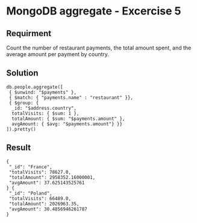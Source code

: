 # MongoDB aggregate - Excercise 5

## Requirment

Count the number of restaurant payments, the total amount spent, and the average amount per payment by country.

## Solution

```agg
db.people.aggregate([
 { $unwind: "$payments" },
 { $match: { "payments.name" : "restaurant" }},
 { $group: { 
  _id: "$address.country", 
  totalVisits: { $sum: 1 },
  totalAmount: { $sum: "$payments.amount" },
  avgAmount: { $avg: "$payments.amount"} }}
]).pretty()

```

## Result

```result
{
 "_id": "France",
 "totalVisits": 78627.0,
 "totalAmount": 2958352.16000001,
 "avgAmount": 37.625143525761
} {
 "_id": "Poland",
 "totalVisits": 66489.0,
 "totalAmount": 2026963.35,
 "avgAmount": 30.4856946261787
}
```
